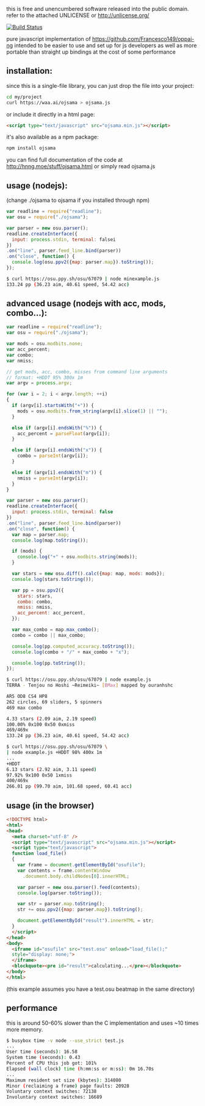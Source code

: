 



this is free and unencumbered software released into the public
domain. refer to the attached UNLICENSE or http://unlicense.org/

[![Build Status](
https://travis-ci.org/Francesco149/ojsama.svg?branch=master)](
https://travis-ci.org/Francesco149/ojsama)

pure javascript implementation of
https://github.com/Francesco149/oppai-ng intended to be easier
to use and set up for js developers as well as more portable
than straight up bindings at the cost of some performance

installation:
----------------------------------------------------------------








since this is a single-file library, you can just drop the file
into your project:
```sh
cd my/project
curl https://waa.ai/ojsama > ojsama.js
```

or include it directly in a html page:
```html
<script type="text/javascript" src="ojsama.min.js"></script>
```

it's also available as a npm package:
```sh
npm install ojsama
```

you can find full documentation of the code at
http://hnng.moe/stuff/ojsama.html or simply read ojsama.js

usage (nodejs):
----------------------------------------------------------------








(change ./ojsama to ojsama if you installed through npm)

```js
var readline = require("readline");
var osu = require("./ojsama");

var parser = new osu.parser();
readline.createInterface({
  input: process.stdin, terminal: falsei
})
.on("line", parser.feed_line.bind(parser))
.on("close", function() {
  console.log(osu.ppv2({map: parser.map}).toString());
});
```

```sh
$ curl https://osu.ppy.sh/osu/67079 | node minexample.js
133.24 pp (36.23 aim, 40.61 speed, 54.42 acc)
```

advanced usage (nodejs with acc, mods, combo...):
----------------------------------------------------------------








```js
var readline = require("readline");
var osu = require("./ojsama");

var mods = osu.modbits.none;
var acc_percent;
var combo;
var nmiss;

// get mods, acc, combo, misses from command line arguments
// format: +HDDT 95% 300x 1m
var argv = process.argv;

for (var i = 2; i < argv.length; ++i)
{
  if (argv[i].startsWith("+")) {
    mods = osu.modbits.from_string(argv[i].slice(1) || "");
  }

  else if (argv[i].endsWith("%")) {
    acc_percent = parseFloat(argv[i]);
  }

  else if (argv[i].endsWith("x")) {
    combo = parseInt(argv[i]);
  }

  else if (argv[i].endsWith("m")) {
    nmiss = parseInt(argv[i]);
  }
}

var parser = new osu.parser();
readline.createInterface({
  input: process.stdin, terminal: false
})
.on("line", parser.feed_line.bind(parser))
.on("close", function() {
  var map = parser.map;
  console.log(map.toString());

  if (mods) {
    console.log("+" + osu.modbits.string(mods));
  }

  var stars = new osu.diff().calc({map: map, mods: mods});
  console.log(stars.toString());

  var pp = osu.ppv2({
    stars: stars,
    combo: combo,
    nmiss: nmiss,
    acc_percent: acc_percent,
  });

  var max_combo = map.max_combo();
  combo = combo || max_combo;

  console.log(pp.computed_accuracy.toString());
  console.log(combo + "/" + max_combo + "x");

  console.log(pp.toString());
});
```

```sh
$ curl https://osu.ppy.sh/osu/67079 | node example.js
TERRA - Tenjou no Hoshi ~Reimeiki~ [BMax] mapped by ouranhshc

AR5 OD8 CS4 HP8
262 circles, 69 sliders, 5 spinners
469 max combo

4.33 stars (2.09 aim, 2.19 speed)
100.00% 0x100 0x50 0xmiss
469/469x
133.24 pp (36.23 aim, 40.61 speed, 54.42 acc)

$ curl https://osu.ppy.sh/osu/67079 \
| node example.js +HDDT 98% 400x 1m
...
+HDDT
6.13 stars (2.92 aim, 3.11 speed)
97.92% 9x100 0x50 1xmiss
400/469x
266.01 pp (99.70 aim, 101.68 speed, 60.41 acc)
```

usage (in the browser)
----------------------------------------------------------------








```html
<!DOCTYPE html>
<html>
<head>
  <meta charset="utf-8" />
  <script type="text/javascript" src="ojsama.min.js"></script>
  <script type="text/javascript">
  function load_file()
  {
    var frame = document.getElementById("osufile");
    var contents = frame.contentWindow
      .document.body.childNodes[0].innerHTML;

    var parser = new osu.parser().feed(contents);
    console.log(parser.toString());

    var str = parser.map.toString();
    str += osu.ppv2({map: parser.map}).toString();

    document.getElementById("result").innerHTML = str;
  }
  </script>
</head>
<body>
  <iframe id="osufile" src="test.osu" onload="load_file();"
  style="display: none;">
  </iframe>
  <blockquote><pre id="result">calculating...</pre></blockquote>
</body>
</html>
```

(this example assumes you have a test.osu beatmap in the same
directory)

performance
----------------------------------------------------------------








this is around 50-60% slower than the C implementation and uses
~10 times more memory.
```sh
$ busybox time -v node --use_strict test.js
...
User time (seconds): 16.58
System time (seconds): 0.43
Percent of CPU this job got: 101%
Elapsed (wall clock) time (h:mm:ss or m:ss): 0m 16.70s
...
Maximum resident set size (kbytes): 314080
Minor (reclaiming a frame) page faults: 20928
Voluntary context switches: 72138
Involuntary context switches: 16689
```








